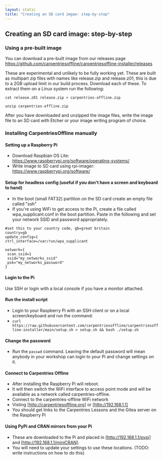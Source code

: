 ```yaml
---
layout: static
title: "Creating an SD card imgae: step-by-step"
---
```


<h2>Creating an SD card image: step-by-step</h2>

### Using a pre-built image

You can download a pre-built image from our releases page https://github.com/carpentriesoffline/carpentriesoffline-installer/releases

These are experimental and unlikely to be fully working yet. These are built as multipart zip files with names like release.zip and release.z01, this is due to a 2GB upload limit in our build process. Download each of these. To extract them on a Linux system run the following:

```
cat release.z01 release.zip > carpentries-offline.zip

unzip carpentries-offline.zip
```

After you have downloaded and unzipped the image files, write the image file to an SD card with Etcher or your image writing program of choice.

### Installing CarpentriesOffline manually

####  Setting up a Raspberry Pi

* Download Raspbian OS Lite: https://www.raspberrypi.org/software/operating-systems/
* Write image to SD card using rpi-imager: https://www.raspberrypi.org/software/

#### Setup for headless config (useful if you don't have a screen and keyboard to hand)
* In the boot (small FAT32) partition on the SD card create an empty file called "ssh"
* If you're using WiFi to get access to the Pi, create a file called wpa_supplicant.conf in the boot partition. Paste in the following and set your network SSID and password appropriately.

```
#set this to your country code, gb=great britain
country=gb
update_config=1
ctrl_interface=/var/run/wpa_supplicant

network={
 scan_ssid=1
 ssid="my_networks_ssid"
 psk="my_networks_password"
}
```

#### Login to the Pi
Use SSH or login with a local console if you have a monitor attached.

#### Run the install script
* Login to your Raspberry Pi with an SSH client or on a local screen/keyboard and run the command:
* ```curl https://raw.githubusercontent.com/carpentriesoffline/carpentriesoffline-installer/main/setup.sh > setup.sh && bash ./setup.sh```

#### Change the password
* Run the `passwd` command. Leaving the default password will mean anybody in your workshop can login to your Pi and change settings on it.

#### Connect to Carpentries Offline
* After installing the Raspberry Pi will reboot.
* It will then switch the WiFi interface to access point mode and will be available as a network called carpentries-offline.
* Connect to the carpentries-offline WiFi network
* Visting [http://carpentriesoffline.org] or [http://192.168.1.1]
* You should get links to the Carpentries Lessons and the Gitea server on the Raspberry Pi

#### Using PyPi and CRAN mirrors from your Pi
* These are downloaded to the Pi and placed in [http://192.168.1.1/pypi] and [http://192.168.1.1/miniCRAN].
* You will need to update your settings to use these locations. (TODO: write instructions on how to do this)


